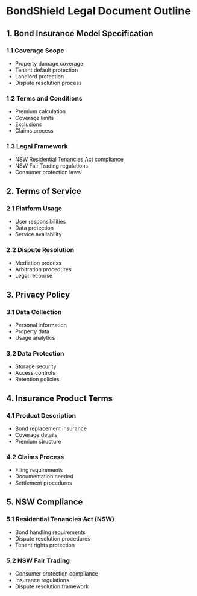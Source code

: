 # BondShield Legal Document Outline

## 1. Bond Insurance Model Specification

### 1.1 Coverage Scope
- Property damage coverage
- Tenant default protection
- Landlord protection
- Dispute resolution process

### 1.2 Terms and Conditions
- Premium calculation
- Coverage limits
- Exclusions
- Claims process

### 1.3 Legal Framework
- NSW Residential Tenancies Act compliance
- NSW Fair Trading regulations
- Consumer protection laws

## 2. Terms of Service

### 2.1 Platform Usage
- User responsibilities
- Data protection
- Service availability

### 2.2 Dispute Resolution
- Mediation process
- Arbitration procedures
- Legal recourse

## 3. Privacy Policy

### 3.1 Data Collection
- Personal information
- Property data
- Usage analytics

### 3.2 Data Protection
- Storage security
- Access controls
- Retention policies

## 4. Insurance Product Terms

### 4.1 Product Description
- Bond replacement insurance
- Coverage details
- Premium structure

### 4.2 Claims Process
- Filing requirements
- Documentation needed
- Settlement procedures

## 5. NSW Compliance

### 5.1 Residential Tenancies Act (NSW)
- Bond handling requirements
- Dispute resolution procedures
- Tenant rights protection

### 5.2 NSW Fair Trading
- Consumer protection compliance
- Insurance regulations
- Dispute resolution framework
